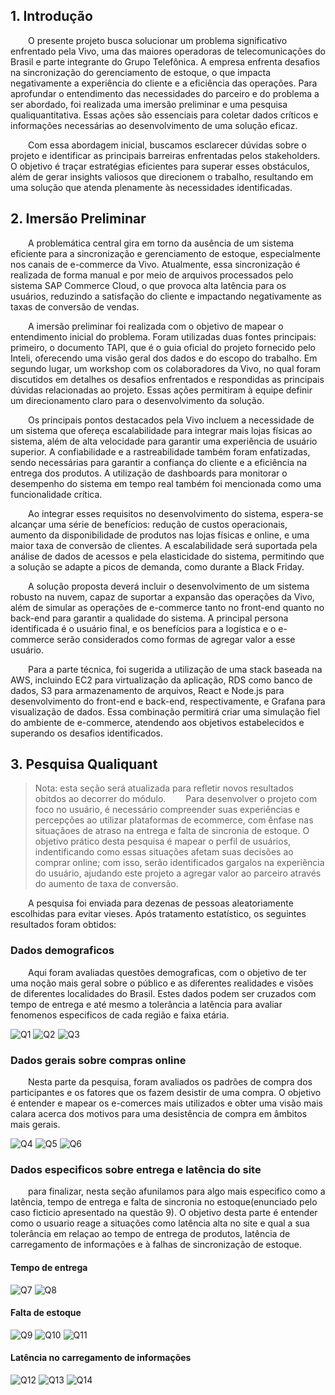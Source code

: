 ## 1. Introdução

&emsp;&emsp;O presente projeto busca solucionar um problema significativo enfrentado pela Vivo, uma das maiores operadoras de telecomunicações do Brasil e parte integrante do Grupo Telefônica. A empresa enfrenta desafios na sincronização do gerenciamento de estoque, o que impacta negativamente a experiência do cliente e a eficiência das operações. Para aprofundar o entendimento das necessidades do parceiro e do problema a ser abordado, foi realizada uma imersão preliminar e uma pesquisa qualiquantitativa. Essas ações são essenciais para coletar dados críticos e informações necessárias ao desenvolvimento de uma solução eficaz.

&emsp;&emsp;Com essa abordagem inicial, buscamos esclarecer dúvidas sobre o projeto e identificar as principais barreiras enfrentadas pelos stakeholders. O objetivo é traçar estratégias eficientes para superar esses obstáculos, além de gerar insights valiosos que direcionem o trabalho, resultando em uma solução que atenda plenamente às necessidades identificadas.

## 2. Imersão Preliminar

&emsp;&emsp;A problemática central gira em torno da ausência de um sistema eficiente para a sincronização e gerenciamento de estoque, especialmente nos canais de e-commerce da Vivo. Atualmente, essa sincronização é realizada de forma manual e por meio de arquivos processados pelo sistema SAP Commerce Cloud, o que provoca alta latência para os usuários, reduzindo a satisfação do cliente e impactando negativamente as taxas de conversão de vendas.

&emsp;&emsp;A imersão preliminar foi realizada com o objetivo de mapear o entendimento inicial do problema. Foram utilizadas duas fontes principais: primeiro, o documento TAPI, que é o guia oficial do projeto fornecido pelo Inteli, oferecendo uma visão geral dos dados e do escopo do trabalho. Em segundo lugar, um workshop com os colaboradores da Vivo, no qual foram discutidos em detalhes os desafios enfrentados e respondidas as principais dúvidas relacionadas ao projeto. Essas ações permitiram à equipe definir um direcionamento claro para o desenvolvimento da solução.

&emsp;&emsp;Os principais pontos destacados pela Vivo incluem a necessidade de um sistema que ofereça escalabilidade para integrar mais lojas físicas ao sistema, além de alta velocidade para garantir uma experiência de usuário superior. A confiabilidade e a rastreabilidade também foram enfatizadas, sendo necessárias para garantir a confiança do cliente e a eficiência na entrega dos produtos. A utilização de dashboards para monitorar o desempenho do sistema em tempo real também foi mencionada como uma funcionalidade crítica.

&emsp;&emsp;Ao integrar esses requisitos no desenvolvimento do sistema, espera-se alcançar uma série de benefícios: redução de custos operacionais, aumento da disponibilidade de produtos nas lojas físicas e online, e uma maior taxa de conversão de clientes. A escalabilidade será suportada pela análise de dados de acessos e pela elasticidade do sistema, permitindo que a solução se adapte a picos de demanda, como durante a Black Friday.

&emsp;&emsp;A solução proposta deverá incluir o desenvolvimento de um sistema robusto na nuvem, capaz de suportar a expansão das operações da Vivo, além de simular as operações de e-commerce tanto no front-end quanto no back-end para garantir a qualidade do sistema. A principal persona identificada é o usuário final, e os benefícios para a logística e o e-commerce serão considerados como formas de agregar valor a esse usuário.

&emsp;&emsp;Para a parte técnica, foi sugerida a utilização de uma stack baseada na AWS, incluindo EC2 para virtualização da aplicação, RDS como banco de dados, S3 para armazenamento de arquivos, React e Node.js para desenvolvimento do front-end e back-end, respectivamente, e Grafana para visualização de dados. Essa combinação permitirá criar uma simulação fiel do ambiente de e-commerce, atendendo aos objetivos estabelecidos e superando os desafios identificados.

## 3. Pesquisa Qualiquant
> Nota: esta seção será atualizada para refletir novos resultados obitdos ao decorrer do módulo.
&emsp;&emsp;Para desenvolver o projeto com foco no usuário, é necessário compreender suas experiências e percepções ao utilizar plataformas de ecommerce, com ênfase nas situaçãoes de atraso na entrega e falta de sincronia de estoque. O objetivo prático desta pesquisa é mapear o perfil de usuários, indentificando como essas situações afetam suas decisões ao comprar online; com isso, serão identificados gargalos na experiência do usuário, ajudando este projeto a agregar valor ao parceiro através do aumento de taxa de conversão. 

&emsp;&emsp;A pesquisa foi enviada para dezenas de pessoas aleatoriamente escolhidas para evitar vieses. Após tratamento estatístico, os seguintes resultados foram obtidos:

### Dados demograficos

&emsp;&emsp;Aqui foram avaliadas questões demograficas, com o objetivo de ter uma noção mais geral sobre o público e as diferentes realidades e visões de diferentes localidades do Brasil. Estes dados podem ser cruzados com tempo de entrega e até mesmo a tolerância a latência para avaliar fenomenos especificos de cada região e faixa etária.

![Q1](img/Q1.png)
![Q2](img/Q2.png)
![Q3](img/Q3.png)

### Dados gerais sobre compras online
&emsp;&emsp;Nesta parte da pesquisa, foram avaliados os padrões de compra dos participantes e os fatores que os fazem desistir de uma compra. O objetivo é entender e mapear os e-comerces mais utilizados e obter uma visão mais calara acerca dos motivos para uma desistência de compra em âmbitos mais gerais.

![Q4](img/Q4.png)
![Q5](img/Q5.png)
![Q6](img/Q6.png)

### Dados especificos sobre entrega e latência do site
&emsp;&emsp;para finalizar, nesta seção afunilamos para algo mais especifico como a latência, tempo de entrega e falta de sincronia no estoque(enunciado pelo caso ficticio apresentado na questão 9). O objetivo desta parte é entender como o usuario reage a situações como latência alta no site e qual a sua tolerância em relaçao ao tempo de entrega de produtos, latência de carregamento de informações e à falhas de sincronização de estoque.
#### Tempo de entrega
![Q7](img/Q7.png)
![Q8](img/Q8.png)
#### Falta de estoque
![Q9](img/Q9.png)
![Q10](img/Q10.png)
![Q11](img/Q11.png)
#### Latência no carregamento de informações
![Q12](img/Q12.png)
![Q13](img/Q13.png)
![Q14](img/Q14.png)
